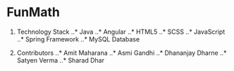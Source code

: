 # FunMath

1. Technology Stack
..* Java
..* Angular
..* HTML5
..* SCSS
..* JavaScript
..* Spring Framework
..* MySQL Database

2. Contributors
..* Amit Maharana
..* Asmi Gandhi
..* Dhananjay Dharne
..* Satyen Verma
..* Sharad Dhar
